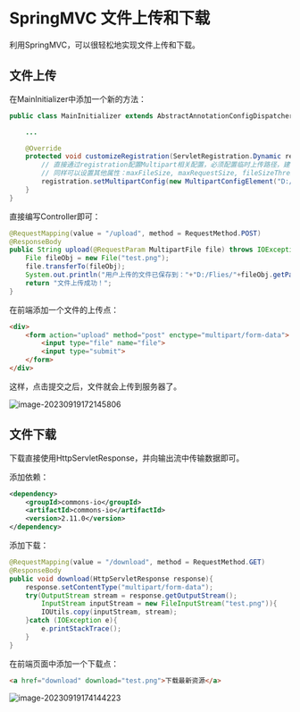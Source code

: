 # SpringMVC 文件上传和下载

利用SpringMVC，可以很轻松地实现文件上传和下载。

## 文件上传

在MainInitializer中添加一个新的方法：

```java
public class MainInitializer extends AbstractAnnotationConfigDispatcherServletInitializer {

    ...

    @Override
    protected void customizeRegistration(ServletRegistration.Dynamic registration) {
      	// 直接通过registration配置Multipart相关配置，必须配置临时上传路径，建议选择方便打开的
        // 同样可以设置其他属性：maxFileSize, maxRequestSize, fileSizeThreshold
        registration.setMultipartConfig(new MultipartConfigElement("D:/Flies"));
    }
}
```

直接编写Controller即可：

```java
@RequestMapping(value = "/upload", method = RequestMethod.POST)
@ResponseBody
public String upload(@RequestParam MultipartFile file) throws IOException {
    File fileObj = new File("test.png");
    file.transferTo(fileObj);
    System.out.println("用户上传的文件已保存到："+"D:/Flies/"+fileObj.getPath());
    return "文件上传成功！";
}
```

在前端添加一个文件的上传点：

```html
<div>
    <form action="upload" method="post" enctype="multipart/form-data">
        <input type="file" name="file">
        <input type="submit">
    </form>
</div>
```

这样，点击提交之后，文件就会上传到服务器了。

![image-20230919172145806](https://cdn.jsdelivr.net/gh/letengzz/tc2@main/img/Java/202309191742634.png)

## 文件下载

下载直接使用HttpServletResponse，并向输出流中传输数据即可。

添加依赖：

```xml
<dependency>
    <groupId>commons-io</groupId>
    <artifactId>commons-io</artifactId>
	<version>2.11.0</version>
</dependency>
```

添加下载：

```java
@RequestMapping(value = "/download", method = RequestMethod.GET)
@ResponseBody
public void download(HttpServletResponse response){
    response.setContentType("multipart/form-data");
    try(OutputStream stream = response.getOutputStream();
        InputStream inputStream = new FileInputStream("test.png")){
        IOUtils.copy(inputStream, stream);
    }catch (IOException e){
        e.printStackTrace();
    }
}
```

在前端页面中添加一个下载点：

```html
<a href="download" download="test.png">下载最新资源</a>
```

![image-20230919174144223](https://cdn.jsdelivr.net/gh/letengzz/tc2@main/img/Java/202309191742642.png)
